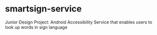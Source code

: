 # smartsign-service
Junior Design Project: Android Accessibility Service that enables users to look up words in sign language
